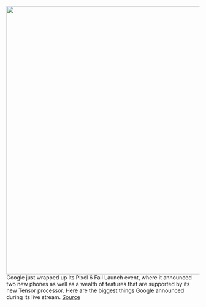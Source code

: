 <img src='https://cdn.vox-cdn.com/thumbor/ed5hhdSld5CqQmyMbdj4by4dun0=/0x0:7645x4500/1200x0/filters:focal(0x0:7645x4500):no_upscale()/cdn.vox-cdn.com/uploads/chorus_asset/file/22755114/Google_Pixel_6__Portfolio_Shot.jpg' width='700px' /><br/>
Google just wrapped up its Pixel 6 Fall Launch event, where it announced two new phones as well as a wealth of features that are supported by its new Tensor processor. Here are the biggest things Google announced during its live stream.
<a href='https://www.theverge.com/2021/10/19/22713338/google-pixel-6-event-top-announcements-tensor-processor-snapchat-pass'> Source <a/>